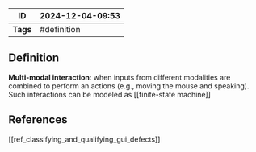 | ID       | 2024-12-04-09:53 |
| -------- | ---------------- |
| **Tags** | #definition      |
## Definition

**Multi-modal interaction**: when inputs from different modalities are combined to perform an actions (e.g., moving the mouse and speaking). Such interactions can be modeled as [[finite-state machine]]

## References
[[ref_classifying_and_qualifying_gui_defects]]
